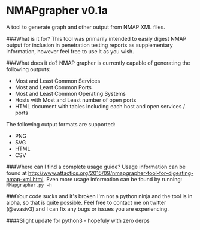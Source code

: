 # NMAPgrapher v0.1a
A tool to generate graph and other output from NMAP XML files. 

###What is it for?
This tool was primarily intended to easily digest NMAP output for inclusion in penetration testing reports as supplementary information, however feel free to use it as you wish.

###What does it do?
NMAP grapher is currently capable of generating the following outputs:
  - Most and Least Common Services
  - Most and Least Common Ports
  - Most and Least Common Operating Systems
  - Hosts with Most and Least number of open ports
  - HTML document with tables including each host and open services / ports

The following output formats are supported:
  - PNG
  - SVG
  - HTML
  - CSV

###Where can I find a complete usage guide?
Usage information can be found at http://www.attactics.org/2015/09/nmapgrapher-tool-for-digesting-nmap-xml.html. Even more usage information can be found by running:
```NMapgrapher.py -h```

###Your code sucks and it's broken
I'm not a python ninja and the tool is in alpha, so that is quite possible. Feel free to contact me on twitter (@evasiv3) and I can fix any bugs or issues you are experiencing.


####Slight update for python3 - hopefuly with zero derps
